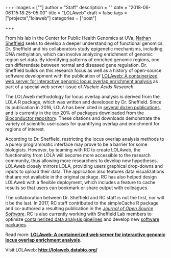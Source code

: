 +++
images = [""]
author = "Staff"
description = ""
date = "2018-06-06T15:18:25-05:00"
title = "LOLAweb"
draft = false
tags = ["projects","lolaweb"]
categories = ["post"]

+++

From his lab in the Center for Public Health Genomics at UVa, [Nathan Sheffield](http://databio.org/) seeks to develop a deeper understanding of functional genomics. Dr. Sheffield and his collaborators study epigenetic mechanisms, including DNA methylation, which can involve analyzing enrichment of genomic region set data. By identifying patterns of enriched genomic regions, one can differentiate between normal and diseased gene regulation. Dr. Sheffield builds on this research focus as well as a history of open-source software development with the publication of [LOLAweb: A containerized web server for interactive genomic locus overlap enrichment analysis](https://academic.oup.com/nar/advance-article/doi/10.1093/nar/gky464/5033529) as part of a special web server issue of *Nucleic Acids Research*. 

<!-- <img src="http://lolaweb.databio.org/LOLAweb-logo-cropped.png" style="max-width:50%;float:right;" />The paper introduces [LOLAweb](https://github.com/databio/LOLAweb), a web interface for genomic region or locus enrichment analysis. Dr. Sheffield collaborated with RC to conceptualize, develop and deploy the application. LOLAweb facilitates automated identification of enriched regions based on input regions of interest. Users upload the region data in BED format and specify the data for comparison, including the reference genome, a background region set and an annotation source. On the back-end the application scores the overlapping loci, and the results display regions of interest with significant overlap, along with annotated metadata. -->

The LOLAweb methodology for locus overlap analysis is derived from the LOLA R package, which was written and developed by Dr. Sheffield. Since its publication in 2016, LOLA has been cited in [several dozen publications](https://scholar.google.com/scholar?start=0&hl=en&as_sdt=0,47&sciodt=0,47&cites=17868268594021089948&scipsc=), and is currently in the top 20% of packages downloaded from the [Bioconductor repository](http://bioconductor.org/packages/stats/bioc/LOLA/). These citations and downloads demonstrate the variety of scientific use-cases for quantifying overlap and enrichment for regions of interest. 

According to Dr. Sheffield, restricting the locus overlap analysis methods to a purely programmatic interface may prove to be a barrier for some biologists. However, by teaming with RC to create LOLAweb, the functionality from LOLA will become more accessible to the research community, thus allowing more researchers to develop new hypotheses. LOLAweb closely mirrors LOLA, providing users graphical drop-downs and inputs to upload their data. The application also features data visualizations that are not available in the original package. RC has also helped design LOLAweb with a flexible deployment, which includes a feature to cache results so that users can bookmark or share output with colleagues. 

The collaboration between Dr. Sheffield and RC staff is not the first, nor will it be the last. In 2017, RC staff contributed to the simpleCache R package and co-authored a resulting publication in the [*Journal of Open Source Software*](http://joss.theoj.org/papers/ff76fd08aa8082e1e3e5e52ad2f44a47).  RC is also currently working with Sheffield Lab members to optimize [containerized data analysis pipelines](https://github.com/databio/pypiper) and develop new [software packages](https://github.com/databio/epihet). 

<div class="bd-callout bd-callout-warning">
<p>Read more: <a style="font-weight:bold;" href="https://academic.oup.com/nar/advance-article/doi/10.1093/nar/gky464/5033529" target="_new">LOLAweb: A containerized web server for interactive genomic locus overlap enrichment analysis</a>.</p>
<p>Visit LOLAweb: <a style="font-weight:bold;" href="https://github.com/databio/LOLAweb" target="_new">http://lolaweb.databio.org/</a></p>

</div>
